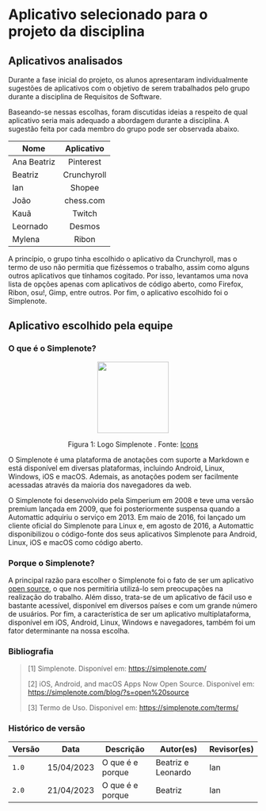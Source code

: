 # Aplicativo selecionado para o projeto da disciplina

## Aplicativos analisados

Durante a fase inicial do projeto, os alunos apresentaram individualmente sugestões de aplicativos com o objetivo de serem trabalhados pelo grupo durante a disciplina de Requisitos de Software. 

Baseando-se nessas escolhas, foram discutidas ideias a respeito de qual aplicativo seria mais adequado a abordagem durante a disciplina. 
A sugestão feita por cada membro do grupo pode ser observada abaixo.

| Nome          | Aplicativo           | 
| ------------- |:-------------:| 
| Ana Beatriz  | Pinterest   | 
| Beatriz      | Crunchyroll |  
| Ian          | Shopee   |  
| João         | chess.com   |   
| Kauã         | Twitch      |   
| Leornado     | Desmos      |  
| Mylena       | Ribon       |    

A princípio, o grupo tinha escolhido o aplicativo da Crunchyroll, mas o termo de uso não permitia que fizéssemos o trabalho, assim como alguns outros aplicativos que tínhamos cogitado. Por isso, levantamos uma nova lista de opções apenas com aplicativos de código aberto, como Firefox, Ribon, osu!, Gimp, entre outros. Por fim, o aplicativo escolhido foi o Simplenote.

## Aplicativo escolhido pela equipe

### O que é o Simplenote?

<div align="center">
    <img src="https://cdn.icon-icons.com/icons2/1381/PNG/512/simplenote_94731.png" style="width:15vw"/>
    <p> Figura 1: Logo Simplenote . Fonte: <a href="https://icon-icons.com/pt/">Icons</a></p> 
</div>
 
<p>
O Simplenote é uma plataforma de anotações com suporte a Markdown e está disponível em diversas plataformas, incluindo Android, Linux, Windows, iOS e macOS. Ademais, as anotações podem ser facilmente acessadas através da maioria dos navegadores da web.
</p>
<p>
O Simplenote foi desenvolvido pela Simperium em 2008 e teve uma versão premium lançada em 2009, que foi posteriormente suspensa quando a Automattic adquiriu o serviço em 2013. Em maio de 2016, foi lançado um cliente oficial do Simplenote para Linux e, em agosto de 2016, a Automattic disponibilizou o código-fonte dos seus aplicativos Simplenote para Android, Linux, iOS e macOS como código aberto.
</p>

### Porque o Simplenote?

A principal razão para escolher o Simplenote foi o fato de ser um aplicativo [open source](https://simplenote.com/blog/?s=open%20source), o que nos permitiria utilizá-lo sem preocupações na realização do trabalho. Além disso, trata-se de um aplicativo de fácil uso e bastante acessível, disponível em diversos países e com um grande número de usuários. Por fim, a característica de ser um aplicativo multiplataforma, disponível em iOS, Android, Linux, Windows e navegadores, também foi um fator determinante na nossa escolha.

### Bibliografia

> [1] Simplenote. Disponível em: https://simplenote.com/ 
>
> [2] iOS, Android, and macOS Apps Now Open Source. Disponivel em: https://simplenote.com/blog/?s=open%20source
>
> [3] Termo de Uso. Disponivel em: https://simplenote.com/terms/    


### Histórico de versão
| Versão | Data | Descrição| Autor(es)| Revisor(es)
|--|--|--|--|--|
| `1.0` |15/04/2023|O que é e porque| Beatriz e Leonardo| Ian
| `2.0` |21/04/2023|O que é e porque| Beatriz| Ian


